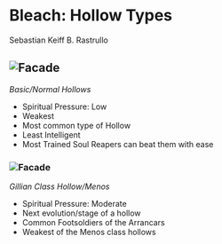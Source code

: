 # **Bleach: Hollow Types**
Sebastian Keiff B. Rastrullo
## ![Facade](https://static.wikia.nocookie.net/animeandmangauniverse/images/f/f8/Fishbone_D.jpg)
*Basic/Normal Hollows*

- Spiritual Pressure: Low
- Weakest
- Most common type of Hollow
- Least Intelligent
- Most Trained Soul Reapers can beat them with ease


### ![Facade](https://static.wikia.nocookie.net/topstrongest/images/5/53/Gillians.jpg/revision/latest?cb=20160912224333)
*Gillian Class Hollow/Menos*

- Spiritual Pressure: Moderate
- Next evolution/stage of a hollow
- Common Footsoldiers of the Arrancars
- Weakest of the Menos class hollows

